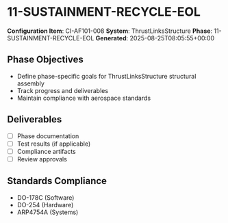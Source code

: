 # 11-SUSTAINMENT-RECYCLE-EOL

**Configuration Item**: CI-AF101-008
**System**: ThrustLinksStructure
**Phase**: 11-SUSTAINMENT-RECYCLE-EOL
**Generated**: 2025-08-25T08:05:55+00:00

## Phase Objectives
- Define phase-specific goals for ThrustLinksStructure structural assembly
- Track progress and deliverables
- Maintain compliance with aerospace standards

## Deliverables
- [ ] Phase documentation
- [ ] Test results (if applicable)
- [ ] Compliance artifacts
- [ ] Review approvals

## Standards Compliance
- DO-178C (Software)
- DO-254 (Hardware)
- ARP4754A (Systems)

